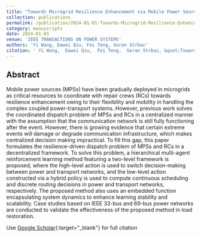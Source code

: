 ```yaml
---
title: "Towards Microgrid Resilience Enhancement via Mobile Power Sources and Repair Crews: A Multi-Agent Reinforcement Learning Approach"
collection: publications
permalink: /publication/2024-01-01-Towards-Microgrid-Resilience-Enhancement-via-Mobile-Power-Sources-and-Repair-Crews-A-Multi-Agent-Reinforcement-Learning-Approach
category: manuscripts
date: 2024-01-01
venue: 'IEEE TRANSACTIONS ON POWER SYSTEMS'
authors: 'Yi Wang, Dawei Qiu, Fei Teng, Goran Strbac'
citation: ' Yi Wang,  Dawei Qiu,  Fei Teng,  Goran Strbac, &quot;Towards Microgrid Resilience Enhancement via Mobile Power Sources and Repair Crews: A Multi-Agent Reinforcement Learning Approach.&quot; IEEE TRANSACTIONS ON POWER SYSTEMS, 2024.'
---
```


## Abstract

Mobile power sources (MPSs) have been gradually deployed in microgrids as critical resources to coordinate with repair crews (RCs) towards resilience enhancement owing to their flexibility and mobility in handling the complex coupled power-transport systems. However, previous work solves the coordinated dispatch problem of MPSs and RCs in a centralized manner with the assumption that the communication network is still fully functioning after the event. However, there is growing evidence that certain extreme events will damage or degrade communication infrastructure, which makes centralized decision making impractical. To fill this gap, this paper formulates the resilience-driven dispatch problem of MPSs and RCs in a decentralized framework. To solve this problem, a hierarchical multi-agent reinforcement learning method featuring a two-level framework is proposed, where the high-level action is used to switch decision-making between power and transport networks, and the low-level action constructed via a hybrid policy is used to compute continuous scheduling and discrete routing decisions in power and transport networks, respectively. The proposed method also uses an embedded function encapsulating system dynamics to enhance learning stability and scalability. Case studies based on IEEE 33-bus and 69-bus power networks are conducted to validate the effectiveness of the proposed method in load restoration.

Use [Google Scholar](https://scholar.google.com/scholar?q=Towards+Microgrid+Resilience+Enhancement+via+Mobile+Power+Sources+and+Repair+Crews:+A+Multi+Agent+Reinforcement+Learning+Approach){:target="_blank"} for full citation